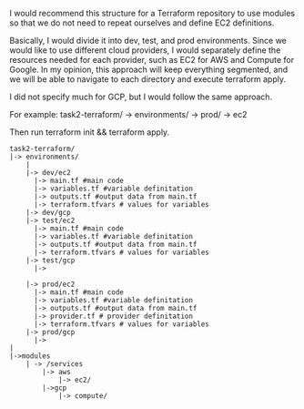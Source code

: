
I would recommend this structure for a Terraform repository to use modules so that we do not need to repeat ourselves and define EC2 definitions.

Basically, I would divide it into dev, test, and prod environments. Since we would like to use different cloud providers, I would separately define the resources needed for each provider, such as EC2 for AWS and Compute for Google. In my opinion, this approach will keep everything segmented, and we will be able to navigate to each directory and execute terraform apply.

I did not specify much for GCP, but I would follow the same approach.

For example:
task2-terraform/ -> environments/ -> prod/ -> ec2

Then run terraform init && terraform apply.

```
task2-terraform/
|-> environments/
    |
    |-> dev/ec2
      |-> main.tf #main code
      |-> variables.tf #variable definitation
      |-> outputs.tf #output data from main.tf
      |-> terraform.tfvars # values for variables
    |-> dev/gcp
    |-> test/ec2
      |-> main.tf #main code
      |-> variables.tf #variable definitation
      |-> outputs.tf #output data from main.tf
      |-> terraform.tfvars # values for variables
    |-> test/gcp
      |->

    |-> prod/ec2
      |-> main.tf #main code
      |-> variables.tf #variable definitation
      |-> outputs.tf #output data from main.tf
      |-> provider.tf # provider definitation
      |-> terraform.tfvars # values for variables
    |-> prod/gcp
      |->
|
|->modules
    | -> /services
    	|-> aws
        	|-> ec2/
    	|->gcp
       		|-> compute/

```
